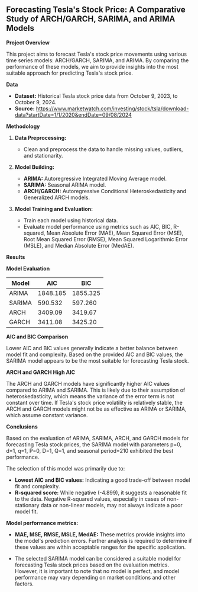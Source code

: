 ## Forecasting Tesla's Stock Price: A Comparative Study of ARCH/GARCH, SARIMA, and ARIMA Models

**Project Overview**

This project aims to forecast Tesla's stock price movements using various time series models: ARCH/GARCH, SARIMA, and ARIMA. By comparing the performance of these models, we aim to provide insights into the most suitable approach for predicting Tesla's stock price.

**Data**

* **Dataset:** Historical Tesla stock price data from October 9, 2023, to October 9, 2024.
* **Source:** https://www.marketwatch.com/investing/stock/tsla/download-data?startDate=1/1/2020&endDate=09/08/2024

**Methodology**

1. **Data Preprocessing:**
   * Clean and preprocess the data to handle missing values, outliers, and stationarity.

2. **Model Building:**
   * **ARIMA:** Autoregressive Integrated Moving Average model.
   * **SARIMA:** Seasonal ARIMA model.
   * **ARCH/GARCH:** Autoregressive Conditional Heteroskedasticity and Generalized ARCH models.

3. **Model Training and Evaluation:**
   * Train each model using historical data.
   * Evaluate model performance using metrics such as AIC, BIC, R-squared, Mean Absolute Error (MAE), Mean Squared Error (MSE), Root Mean Squared Error (RMSE), Mean Squared Logarithmic Error (MSLE), and Median Absolute Error (MedAE).

**Results**

**Model Evaluation**

| Model | AIC | BIC |
|---|---|---|
| ARIMA | 1848.185 | 1855.325 |
| SARIMA | 590.532 | 597.260 |
| ARCH | 3409.09 | 3419.67 |
| GARCH | 3411.08 | 3425.20 |

**AIC and BIC Comparison**

Lower AIC and BIC values generally indicate a better balance between model fit and complexity. Based on the provided AIC and BIC values, the SARIMA model appears to be the most suitable for forecasting Tesla stock.

**ARCH and GARCH High AIC**

The ARCH and GARCH models have significantly higher AIC values compared to ARIMA and SARIMA. This is likely due to their assumption of heteroskedasticity, which means the variance of the error term is not constant over time. If Tesla's stock price volatility is relatively stable, the ARCH and GARCH models might not be as effective as ARIMA or SARIMA, which assume constant variance.

**Conclusions**

Based on the evaluation of ARIMA, SARIMA, ARCH, and GARCH models for forecasting Tesla stock prices, the SARIMA model with parameters p=0, d=1, q=1, P=0, D=1, Q=1, and seasonal period=210 exhibited the best performance.

The selection of this model was primarily due to:

* **Lowest AIC and BIC values:** Indicating a good trade-off between model fit and complexity.
* **R-squared score:** While negative (-4.899), it suggests a reasonable fit to the data. Negative R-squared values, especially in cases of non-stationary data or non-linear models, may not always indicate a poor model fit.

**Model performance metrics:**

* **MAE, MSE, RMSE, MSLE, MedAE:** These metrics provide insights into the model's prediction errors. Further analysis is required to determine if these values are within acceptable ranges for the specific application.


* The selected SARIMA model can be considered a suitable model for forecasting Tesla stock prices based on the evaluation metrics. However, it is important to note that no model is perfect, and model performance may vary depending on market conditions and other factors.
